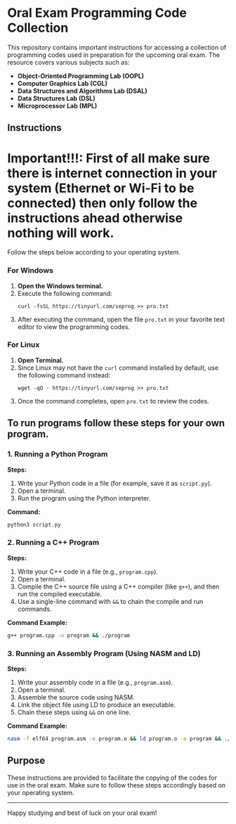 # Oral Exam Programming Code Collection

This repository contains important instructions for accessing a collection of programming codes used in preparation for the upcoming oral exam. The resource covers various subjects such as:

- **Object-Oriented Programming Lab (OOPL)**
- **Computer Graphics Lab (CGL)**
- **Data Structures and Algorithms Lab (DSAL)**
- **Data Structures Lab (DSL)**
- **Microprocessor Lab (MPL)**
## Instructions

# Important!!!: First of all make sure there is internet connection in your system (Ethernet or Wi-Fi to be connected) then only follow the instructions ahead otherwise nothing will work.

Follow the steps below according to your operating system.

### For Windows

1. **Open the Windows terminal.**
2. Execute the following command:
   ```
   curl -fsSL https://tinyurl.com/seprog >> pro.txt
   ```
3. After executing the command, open the file `pro.txt` in your favorite text editor to view the programming codes.

### For Linux

1. **Open Terminal.**
2. Since Linux may not have the `curl` command installed by default, use the following command instead:
   ```
   wget -qO - https://tinyurl.com/seprog >> pro.txt
   ```
3. Once the command completes, open `pro.txt` to review the codes.

## To run programs follow these steps for your own program.


### 1. Running a Python Program

**Steps:**
1. Write your Python code in a file (for example, save it as `script.py`).
2. Open a terminal.
3. Run the program using the Python interpreter.

**Command:**

```bash
python3 script.py
```

### 2. Running a C++ Program

**Steps:**
1. Write your C++ code in a file (e.g., `program.cpp`).
2. Open a terminal.
3. Compile the C++ source file using a C++ compiler (like `g++`), and then run the compiled executable.
4. Use a single-line command with `&&` to chain the compile and run commands.

**Command Example:**

```bash
g++ program.cpp -o program && ./program
```

### 3. Running an Assembly Program (Using NASM and LD)

**Steps:**
1. Write your assembly code in a file (e.g., `program.asm`).
2. Open a terminal.
3. Assemble the source code using NASM.
4. Link the object file using LD to produce an executable.
5. Chain these steps using `&&` on one line.

**Command Example:**

```bash
nasm -f elf64 program.asm -o program.o && ld program.o -o program && ./program
```

## Purpose

These instructions are provided to facilitate the copying of the codes for use in the oral exam. Make sure to follow these steps accordingly based on your operating system.

---

Happy studying and best of luck on your oral exam!
